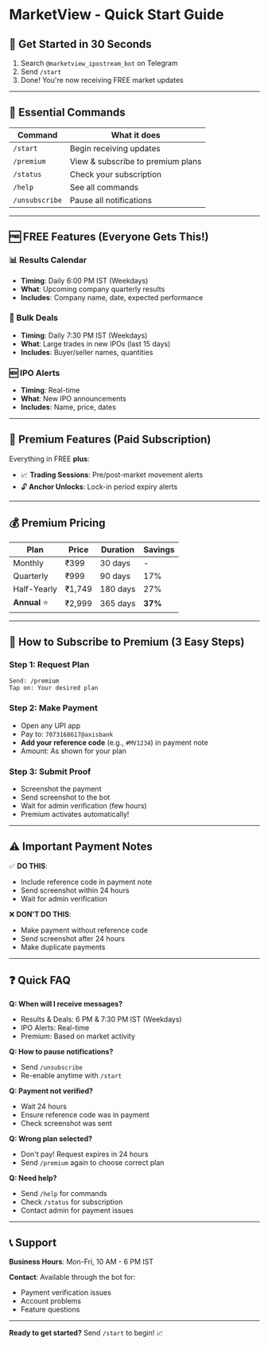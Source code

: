 # MarketView - Quick Start Guide

## 🚀 Get Started in 30 Seconds

1. Search `@marketview_ipostream_bot` on Telegram
2. Send `/start`
3. Done! You're now receiving FREE market updates

---

## 📱 Essential Commands

| Command | What it does |
|---------|-------------|
| `/start` | Begin receiving updates |
| `/premium` | View & subscribe to premium plans |
| `/status` | Check your subscription |
| `/help` | See all commands |
| `/unsubscribe` | Pause all notifications |

---

## 🆓 FREE Features (Everyone Gets This!)

### 📊 Results Calendar
- **Timing**: Daily 6:00 PM IST (Weekdays)
- **What**: Upcoming company quarterly results
- **Includes**: Company name, date, expected performance

### 💼 Bulk Deals
- **Timing**: Daily 7:30 PM IST (Weekdays)
- **What**: Large trades in new IPOs (last 15 days)
- **Includes**: Buyer/seller names, quantities

### 🆕 IPO Alerts
- **Timing**: Real-time
- **What**: New IPO announcements
- **Includes**: Name, price, dates

---

## 💎 Premium Features (Paid Subscription)

Everything in FREE **plus**:

- 📈 **Trading Sessions**: Pre/post-market movement alerts
- 🔓 **Anchor Unlocks**: Lock-in period expiry alerts

---

## 💰 Premium Pricing

| Plan | Price | Duration | Savings |
|------|-------|----------|---------|
| Monthly | ₹399 | 30 days | - |
| Quarterly | ₹999 | 90 days | 17% |
| Half-Yearly | ₹1,749 | 180 days | 27% |
| **Annual** ⭐ | ₹2,999 | 365 days | **37%** |

---

## 🔐 How to Subscribe to Premium (3 Easy Steps)

### Step 1: Request Plan
```
Send: /premium
Tap on: Your desired plan
```

### Step 2: Make Payment
- Open any UPI app
- Pay to: `7073168617@axisbank`
- **Add your reference code** (e.g., `#MV1234`) in payment note
- Amount: As shown for your plan

### Step 3: Submit Proof
- Screenshot the payment
- Send screenshot to the bot
- Wait for admin verification (few hours)
- Premium activates automatically!

---

## ⚠️ Important Payment Notes

✅ **DO THIS**:
- Include reference code in payment note
- Send screenshot within 24 hours
- Wait for admin verification

❌ **DON'T DO THIS**:
- Make payment without reference code
- Send screenshot after 24 hours
- Make duplicate payments

---

## ❓ Quick FAQ

**Q: When will I receive messages?**
- Results & Deals: 6 PM & 7:30 PM IST (Weekdays)
- IPO Alerts: Real-time
- Premium: Based on market activity

**Q: How to pause notifications?**
- Send `/unsubscribe`
- Re-enable anytime with `/start`

**Q: Payment not verified?**
- Wait 24 hours
- Ensure reference code was in payment
- Check screenshot was sent

**Q: Wrong plan selected?**
- Don't pay! Request expires in 24 hours
- Send `/premium` again to choose correct plan

**Q: Need help?**
- Send `/help` for commands
- Check `/status` for subscription
- Contact admin for payment issues

---

## 📞 Support

**Business Hours**: Mon-Fri, 10 AM - 6 PM IST

**Contact**: Available through the bot for:
- Payment verification issues
- Account problems
- Feature questions

---

**Ready to get started?** Send `/start` to begin! 📈
